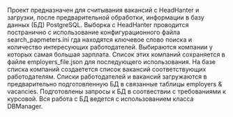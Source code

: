 Проект предназначен для считывания вакансий с HeadHanter и загрузки, после предварительной обработки, информации в базу данных (БД) PostgreSQL. Выборка с HeadHanter проводится постранично с использование конфигурационного файла search_papmeters.ini 
гда находятся ключевое слово поиска и количество интересующих работодателей. Выбираются компании у которых самая большая зарплата. Список этих компаний сохраняется в файле employers_file.json для последующего использования. На базе списка компаний создаетется список вакансий соответствующих работодателям. Списки работодателей и вакансий загружаются в предварительно подготовленную БД в связанные таблицы employers & vacancies. Подготовлены запросы к БД в соотвествии с требованиями к курсовой. 
Вся работа с БД ведется с использованием класса DBManager. 
